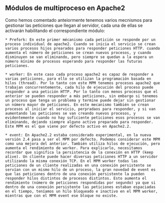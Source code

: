 
## Módulos de multiproceso en Apache2

Como hemos comentado anteiormente tenemos varios mecnismos para gestionar las peticiones que llegan al servidor, cada una de ellas se activarán habilitando el correspondiente módulo:

	* Prefork: En este primer mécanismo cada petición se responde por un proceso individual de apache2. Cuando se inicia el servicio se crean varios procesos hijos prearados para responder peticiones HTTP. cuando aumenta el número de peticiones se crean nuevos procesos, y cuando disminuyen se van eliminando, pero siempre se quedan a la espera un número mínimo de procesos esperando para responder las futuras peticiones.

	* worker: En este caso cada proceso apache2 es capaz de responder a varias peticiones, para ello se utilizan la programación basada en hilos (thread). Por lo tanto con este MPM tenemos procesos apache2 que trabajan concurrentemente, cada hilo de ejecución del proceso puede responder a una petición HTTP. Por lo tanto con menos procesos que el anterior se pueden responder a más peticiones, sin embargo si tenemos un proceso que tenga un problema y termine puede dejar sin gestionar un número mayor de peticiones. En este mecanismo también se crean procesos al iniciar el servicio, perpradaos para responder, y si van aumentando las peticiones se van creando nuevos procesos, y evidentemente cuando no hay suficiente peticiones esos procesos se van eliminando, dejando siempre alguno activo preparado para responder. Este MPM es el que viene por defecto activo en Apache2.2.

	* event: En Apache2.2 estaba considerado experimental, en la nueva versión 2.4 pasa a ser el MPM por defecto. Podemos considerar este MPM como una mejora del anterior. También utiliza hilos de ejecución, pero aumenta el rendimiento de worker. Para explicarlo, necesitamos recordar que significa la persistencia de la conexión en HTTP (keep alive). Un cliente puede hacer diversas peticiones HTTP a un servidor utilizando la misma conexión TCP. En el MPM worker todas las peticiones de un cliente realizadas en una conexión persistente se servían con un mismo hilo de un proceso, la gran novedad de event es que las peticiones dentro de una conexión persistente la pueden responder hilos distintos de procesos distintos. Esto aumenta el rendimiento (número de peticiones respondidas por segundo) ya que si dentro de una conexión persistente las peticiones estaban espaciadas en el tiempo, teníamos un hilo bloqueado e inactivo en el MPM worker, mientras que con el MPM event ese bloque no existe.

	